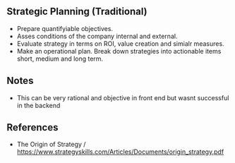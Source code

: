 ## Strategic Planning (Traditional)
- Prepare quantifyiable objectives.
- Asses conditions of the company internal and external.
- Evaluate strategy in terms on ROI, value creation and simialr measures.
- Make an operational plan. Break down strategies into actionable items short, medium and long term.

## Notes
- This can be very rational and objective in front end but wasnt successful in the backend


## References
- The Origin of Strategy / https://www.strategyskills.com/Articles/Documents/origin_strategy.pdf
